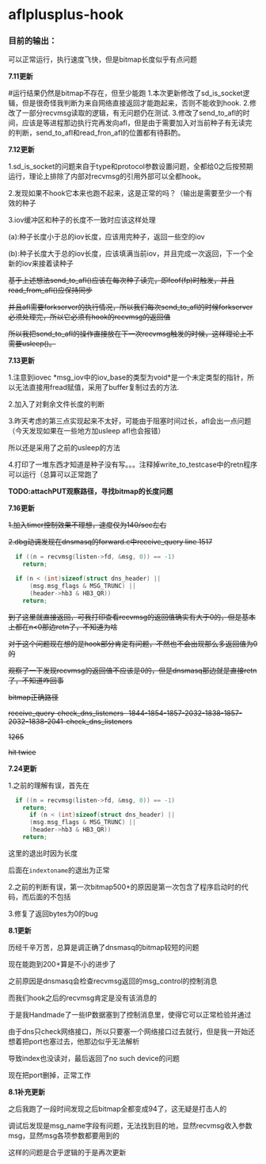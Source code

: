 # aflplusplus-hook

### 目前的输出：

可以正常运行，执行速度飞快，但是bitmap长度似乎有点问题

**7.11更新**

\#运行结果仍然是bitmap不存在，但至少能跑 1.本次更新修改了sd_is_socket逻辑，但是很奇怪我判断为来自网络直接返回才能跑起来，否则不能收到hook. 2.修改了一部分recvmsg读取的逻辑，有无问题仍在测试. 3.修改了send_to_afl的时间，应该是等进程那边执行完再发向afl，但是由于需要加入对当前种子有无读完的判断，send_to_afl和read_fron_afl的位置都有待斟酌。

**7.12更新**

1.sd_is_socket的问题来自于type和protocol参数设置问题，全都给0之后按预期运行，理论上排除了内部对recvmsg的引用外部可以全都hook。

2.发现如果不hook它本来也跑不起来，这是正常的吗？（输出是需要至少一个有效的种子

3.iov缓冲区和种子的长度不一致时应该这样处理

(a):种子长度小于总的iov长度，应该用完种子，返回一些空的iov

(b):种子长度大于总的iov长度，应该填满当前iov，并且完成一次返回，下一个全新的iov来接着读种子

~~基于上述想法send_to_afl()应该在每次种子读完，即feof(fp)时触发，并且read_from_afl()应保持同步~~

~~并且afl需要forkserver的执行情况，所以我们每次send_to_afl的时候forkserver必须处理完，所以它必须有hook的recvmsg的返回值~~

~~所以我把send_to_afl的操作直接放在下一次recvmsg触发的时候，这样理论上不需要usleep()。~~

**7.13更新**

1.注意到iovec *msg_iov中的iov_base的类型为void\*是一个未定类型的指针，所以无法直接用fread赋值，采用了buffer复制过去的方法.

2.加入了对剩余文件长度的判断

3.昨天考虑的第三点实现起来不太好，可能由于阻塞时间过长，afl会出一点问题（今天发现如果在一些地方加usleep afl也会报错）

所以还是采用了之前的usleep的方法

4.打印了一堆东西才知道是种子没有写。。。注释掉write_to_testcase中的retn程序可以运行（总算可以正常跑了

**TODO:attachPUT观察路径，寻找bitmap的长度问题**

**7.16更新**

~~1.加入timer控制效果不理想，速度仅为140/sec左右~~

~~2.dbg动调发现在dnsmasq的forward.c中receive_query line 1517~~

```c
  if ((n = recvmsg(listen->fd, &msg, 0)) == -1)
    return;

  if (n < (int)sizeof(struct dns_header) || 
      (msg.msg_flags & MSG_TRUNC) ||
      (header->hb3 & HB3_QR))
    return;
```

~~到了这里就直接返回，可我打印查看recvmsg的返回值确实有大于0的，但是基本上都在n<0那边retn了，不知道为啥~~

~~对于这个问题现在想的是hook部分肯定有问题，不然也不会出现那么多返回值为0的~~

~~观察了一下发现recvmsg的返回值不应该是0的，但是dnsmasq那边就是直接retn了，不知道咋回事~~

~~bitmap正确路径~~

~~receive_query-check_dns_listeners- 1844-1854-1857-2032-1838-1857-2032-1838-2041-check_dns_listeners~~

~~1265~~

~~hit twice~~ 

**7.24更新**

1.之前的理解有误，首先在

```c
  if ((n = recvmsg(listen->fd, &msg, 0)) == -1)
    return;
      if (n < (int)sizeof(struct dns_header) || 
      (msg.msg_flags & MSG_TRUNC) ||
      (header->hb3 & HB3_QR))
    return;
```

这里的退出时因为长度

后面在`indextoname`的退出为正常

2.之前的判断有误，第一次bitmap500+的原因是第一次包含了程序启动时的代码，而后面的不包括

3.修复了返回bytes为0的bug

**8.1更新**

历经千辛万苦，总算是调正确了dnsmasq的bitmap较短的问题

现在能跑到200+算是不小的进步了

之前原因是dnsmasq会检查recvmsg返回的msg_control的控制消息

而我们hook之后的recvmsg肯定是没有该消息的

于是我Handmade了一些IP数据塞到了控制消息里，使得它可以正常检验并通过

由于dns只check网络接口，所以只要塞一个网络接口过去就行，但是我一开始还想着把port也塞过去，他那边似乎无法解析

导致index也没读对，最后返回了no such device的问题

现在把port删掉，正常工作

**8.1补充更新**

之后我跑了一段时间发现之后bitmap全都变成94了，这无疑是打击人的

调试后发现是msg_name字段有问题，无法找到目的地，显然recvmsg收入参数msg，显然msg各项参数都要用到的

这样的问题是合乎逻辑的于是再次更新